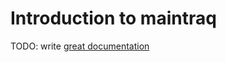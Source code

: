 # Introduction to maintraq

TODO: write [great documentation](http://jacobian.org/writing/what-to-write/)
